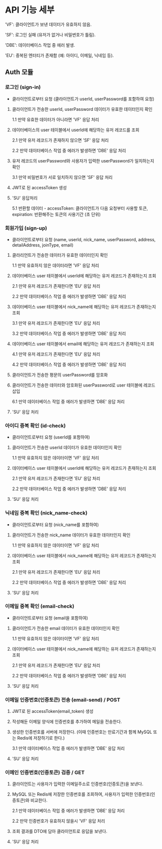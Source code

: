 # API 기능 세부

'VF': 클라이언트가 보낸 데이터가 유효하지 않음.

'SF': 로그인 실패 (유저가 없거나 비밀번호가 틀림).

'DBE': 데이터베이스 작업 중 에러 발생.

'EU': 중복된 엔터티가 존재함 (예: 아이디, 이메일, 닉네임 등).
  
## Auth 모듈
  
### 로그인 (sign-in)

- 클라이언트로부터 요청 (클라이언트가 userId, userPassword를 포함하여 요청)
1. 클라이언트가 전송한 userId, userPassword 데이터가 유효한 데이터인지 확인 

    1.1 만약 유효한 데이터가 아니라면 'VF' 응답 처리

2. 데이터베이스의 user 테이블에서 userId에 해당하는 유저 레코드를 조회

    2.1 만약 유저 레코드가 존재하지 않으면 'SF' 응답 처리

    2.2 만약 데이터베이스 작업 중 에러가 발생하면 'DBE' 응답 처리

3. 유저 레코드의 userPassword와 사용자가 입력한 userPassword가 일치하는지 확인

    3.1 만약 비밀번호가 서로 일치하지 않으면 'SF' 응답 처리

4. JWT로 된 accessToken 생성

5. 'SU' 응답처리

    5.1 반환할 데이터 - accessToken: 클라이언트가 다음 요청부터 사용할 토큰, 
    expiration: 반환해주는 토큰의 사용기간 (초 단위)

### 회원가입 (sign-up)

- 클라이언트로부터 요청 (name, userId, nick_name, userPassword, address, detailAddress, joinType, email)
1. 클라리언트가 전송한 데이터가 유효한 데이터인지 확인

    1.1 만약 유효하지 않은 데이터라면 'VF' 응답 처리


2. 데이터베이스 user 테이블에서 userId에 해당하는 유저 레코드가 존재하는지 조회

    2.1 만약 유저 레코드가 존재한다면 'EU' 응답 처리

    2.2 만약 데이터베이스 작업 중 에러가 발생하면 'DBE' 응답 처리


3. 데이터베이스 user 테이블에서 nick_name에 해당하는 유저 레코드가 존재하는지 조회

    3.1 만약 유저 레코드가 존재한다면 'EU' 응답 처리

    3.2 만약 데이터베이스 작업 중 에러가 발생하면 'DBE' 응답 처리


4. 데이터베이스 user 테이블에서 email에 해당하는 유저 레코드가 존재하는지 조회

    4.1 만약 유저 레코드가 존재한다면 'EU' 응답 처리

    4.2 만약 데이터베이스 작업 중 에러가 발생하면 'DBE' 응답 처리


5. 클라이언트가 전송한 평문의 userPassword를 암호화


6. 클라이언트가 전송한 데이터와 암호화된 userPassword로 user 테이블에 레코드 삽입

    6.1 만약 데이터베이스 작업 중 에러가 발생하면 'DBE' 응답 처리

8. 'SU' 응답 처리

### 아이디 중복 확인 (id-check)

- 클라이언트로부터 요청 (userId를 포함하여)
1. 클라이언트가 전송한 userId 데이터가 유효한 데이터인지 확인

    1.1 만약 유효하지 않은 데이터이면 'VF' 응답 처리

2. 데이터베이스 user 테이블에서 userId에 해당하는 유저 레코드가 존재하는지 조회

    2.1 만약 유저 레코드가 존재한다면 'EU' 응답 처리

    2.2 만약 데이터베이스 작업 중 에러가 발생하면 'DBE' 응답 처리

3. 'SU' 응답 처리

### 닉네임 중복 확인 (nick_name-check)

- 클라이언트로부터 요청 (nick_name를 포함하여)
1. 클라이언트가 전송한 nick_name 데이터가 유효한 데이터인지 확인

    1.1 만약 유효하지 않은 데이터이면 'VF' 응답 처리

2. 데이터베이스 user 테이블에서 nick_name에 해당하는 유저 레코드가 존재하는지 조회

    2.1 만약 유저 레코드가 존재한다면 'EU' 응답 처리

    2.2 만약 데이터베이스 작업 중 에러가 발생하면 'DBE' 응답 처리

3. 'SU' 응답 처리

### 이메일 중복 확인 (email-check)

- 클라이언트로부터 요청 (email을 포함하여)
1. 클라이언트가 전송한 email 데이터가 유효한 데이터인지 확인

    1.1 만약 유효하지 않은 데이터이면 'VF' 응답 처리

2. 데이터베이스 user 테이블에서 nick_name에 해당하는 유저 레코드가 존재하는지 조회

    2.1 만약 유저 레코드가 존재한다면 'EU' 응답 처리

    2.2 만약 데이터베이스 작업 중 에러가 발생하면 'DBE' 응답 처리

3. 'SU' 응답 처리

### 이메일 인증번호(인증토큰) 전송 (email-send) / POST

1. JWT로 된 accessToken(email_token) 생성 

2. 작성해둔 이메일 양식에 인증번호를 추가하여 메일을 전송한다.

3. 생성한 인증번호를 서버에 저장한다. (이때 인증번호는 만료기간과 함께 MySQL 또는 Redis에 저장하기로 한다.)

    3.1 만약 데이터베이스 작업 중 에러가 발생하면 'DBE' 응답 처리

4. 'SU' 응답 처리

### 이메인 인증번호(인증토큰) 검증 / GET
    
1. 클라이언트는 사용자가 입력한 이메일주소로 인증번호(인증토큰)을 보낸다. 

2. MySQL 또는 Redis에 저장한 인증번호를 조회하여, 사용자가 입력한 인증번호(인증토큰)와 비교한다.

    2.1 만약 데이터베이스 작업 중 에러가 발생하면 'DBE' 응답 처리

    2.2 만약 인증번호가 유효하지 않을시 'VF' 응답 처리
    
3. 조회 결과를 DTO에 담아 클라이언트로 응답을 보낸다.

4. 'SU' 응답 처리